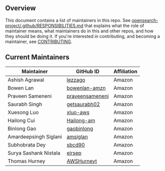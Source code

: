 ## Overview

This document contains a list of maintainers in this repo. See [opensearch-project/.github/RESPONSIBILITIES.md](https://github.com/opensearch-project/.github/blob/main/RESPONSIBILITIES.md#maintainer-responsibilities) that explains what the role of maintainer means, what maintainers do in this and other repos, and how they should be doing it. If you're interested in contributing, and becoming a maintainer, see [CONTRIBUTING](CONTRIBUTING.md).

## Current Maintainers

| Maintainer       | GitHub ID                                             | Affiliation |
| ---------------- | ----------------------------------------------------- | ----------- |
| Ashish Agrawal   | [lezzago](https://github.com/lezzago)                 | Amazon      |
| Bowen Lan        | [bowenlan-amzn](https://github.com/bowenlan-amzn)     | Amazon      |
| Praveen Sameneni | [praveensameneni](https://github.com/praveensameneni) | Amazon      |
| Saurabh Singh    | [getsaurabh02](https://github.com/getsaurabh02/)      | Amazon      |
| Xuesong Luo           | [xluo-aws](https://github.com/xluo-aws)       | Amazon      |
| Hailong Cui           | [Hailong-am](https://github.com/Hailong-am)   | Amazon      |
| Binlong Gao           | [gaobinlong](https://github.com/gaobinlong)   | Amazon      |
| Amardeepsingh Siglani           | [amsiglan](https://github.com/amsiglan)   | Amazon      |
| Subhobrata Dey           | [sbcd90](https://github.com/sbcd90)   | Amazon      |
| Surya Sashank Nistala           | [eirsep](https://github.com/eirsep)   | Amazon      |
| Thomas Hurney           | [AWSHurneyt](https://github.com/AWSHurneyt)   | Amazon      |
